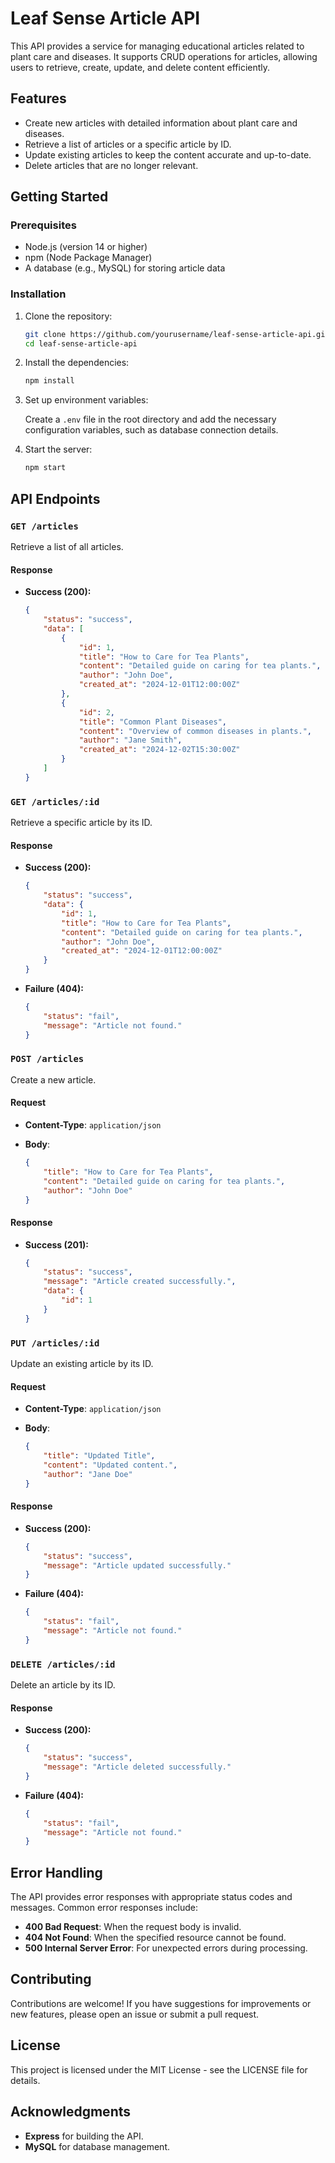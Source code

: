 # Leaf Sense Article API

This API provides a service for managing educational articles related to plant care and diseases. It supports CRUD operations for articles, allowing users to retrieve, create, update, and delete content efficiently.

## Features

- Create new articles with detailed information about plant care and diseases.
- Retrieve a list of articles or a specific article by ID.
- Update existing articles to keep the content accurate and up-to-date.
- Delete articles that are no longer relevant.

## Getting Started

### Prerequisites

- Node.js (version 14 or higher)
- npm (Node Package Manager)
- A database (e.g., MySQL) for storing article data

### Installation

1. Clone the repository:

   ```bash
   git clone https://github.com/yourusername/leaf-sense-article-api.git
   cd leaf-sense-article-api
   ```

2. Install the dependencies:

   ```bash
   npm install
   ```

3. Set up environment variables:

   Create a `.env` file in the root directory and add the necessary configuration variables, such as database connection details.

4. Start the server:

   ```bash
   npm start
   ```

## API Endpoints

### `GET /articles`

Retrieve a list of all articles.

#### Response

- **Success (200):**

  ```json
  {
      "status": "success",
      "data": [
          {
              "id": 1,
              "title": "How to Care for Tea Plants",
              "content": "Detailed guide on caring for tea plants.",
              "author": "John Doe",
              "created_at": "2024-12-01T12:00:00Z"
          },
          {
              "id": 2,
              "title": "Common Plant Diseases",
              "content": "Overview of common diseases in plants.",
              "author": "Jane Smith",
              "created_at": "2024-12-02T15:30:00Z"
          }
      ]
  }
  ```

### `GET /articles/:id`

Retrieve a specific article by its ID.

#### Response

- **Success (200):**

  ```json
  {
      "status": "success",
      "data": {
          "id": 1,
          "title": "How to Care for Tea Plants",
          "content": "Detailed guide on caring for tea plants.",
          "author": "John Doe",
          "created_at": "2024-12-01T12:00:00Z"
      }
  }
  ```

- **Failure (404):**

  ```json
  {
      "status": "fail",
      "message": "Article not found."
  }
  ```

### `POST /articles`

Create a new article.

#### Request

- **Content-Type**: `application/json`
- **Body**:

  ```json
  {
      "title": "How to Care for Tea Plants",
      "content": "Detailed guide on caring for tea plants.",
      "author": "John Doe"
  }
  ```

#### Response

- **Success (201):**

  ```json
  {
      "status": "success",
      "message": "Article created successfully.",
      "data": {
          "id": 1
      }
  }
  ```

### `PUT /articles/:id`

Update an existing article by its ID.

#### Request

- **Content-Type**: `application/json`
- **Body**:

  ```json
  {
      "title": "Updated Title",
      "content": "Updated content.",
      "author": "Jane Doe"
  }
  ```

#### Response

- **Success (200):**

  ```json
  {
      "status": "success",
      "message": "Article updated successfully."
  }
  ```

- **Failure (404):**

  ```json
  {
      "status": "fail",
      "message": "Article not found."
  }
  ```

### `DELETE /articles/:id`

Delete an article by its ID.

#### Response

- **Success (200):**

  ```json
  {
      "status": "success",
      "message": "Article deleted successfully."
  }
  ```

- **Failure (404):**

  ```json
  {
      "status": "fail",
      "message": "Article not found."
  }
  ```

## Error Handling

The API provides error responses with appropriate status codes and messages. Common error responses include:

- **400 Bad Request**: When the request body is invalid.
- **404 Not Found**: When the specified resource cannot be found.
- **500 Internal Server Error**: For unexpected errors during processing.

## Contributing

Contributions are welcome! If you have suggestions for improvements or new features, please open an issue or submit a pull request.

## License

This project is licensed under the MIT License - see the LICENSE file for details.

## Acknowledgments

- **Express** for building the API.
- **MySQL** for database management.
